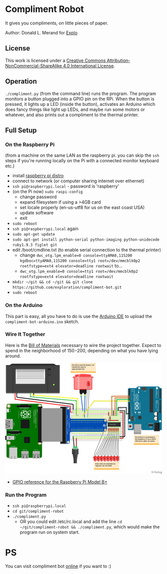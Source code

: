 # Compliment Robot

It gives you compliments, on little pieces of paper.

Author: Donald L. Merand for [Explo](http://www.explo.org/)


## License

This work is licensed under a [Creative Commons Attribution-NonCommercial-ShareAlike 4.0 International License](http://creativecommons.org/licenses/by-nc-sa/4.0/).


## Operation

`./compliment.py` (from the command line) runs the program. The program monitors a button plugged into a GPIO pin on the RPi. When the button is pressed, it lights up a LED (inside the button), activates an Arduino which does fancy things like light up LEDs, and maybe run some motors or whatever, and also prints out a compliment to the thermal printer.


## Full Setup

### On the Raspberry Pi

(from a machine on the same LAN as the raspberry pi. you can skip the `ssh` steps if you're running locally on the Pi with a connected monitor keyboard etc.)

- install [raspberry pi distro](http://learn.adafruit.com/adafruit-raspberry-pi-educational-linux-distro/occidentalis-v0-dot-2)
- connect to network (or computer sharing internet over ethernet)
- `ssh pi@raspberrypi.local` - password is 'raspberry'
- (on the Pi now) `sudo raspi-config`
    - change password
    - expand filesystem if using a >4GB card
    - set locale properly (en-us-utf8 for us on the east coast USA)
    - update software
    - exit
- `sudo reboot`
- `ssh pi@raspberrypi.local` again
- `sudo apt-get update`
- `sudo apt-get install python-serial python-imaging python-unidecode ruby1.9.3 figlet git`
- edit /boot/cmdline.txt (to enable serial connection to the thermal printer)
    - change `dwc_otg.lpm_enable=0 console=ttyAMA0,115200 kgdboc=ttyAMA0,115200 console=tty1 root=/dev/mmcblk0p2 rootfstype=ext4 elevator=deadline rootwait` to...
    - `dwc_otg.lpm_enable=0 console=tty1 root=/dev/mmcblk0p2 rootfstype=ext4 elevator=deadline rootwait`
- `mkdir ~/git && cd ~/git && git clone https://github.com/exploration/compliment-bot.git`
- `sudo reboot`


### On the Arduino

This part is easy, all you have to do is use the [Arduino IDE](http://arduino.cc/en/Main/Software) to upload the `compliment-bot-arduino.ino` sketch.


### Wire It Together

Here is the [Bill of Materials](https://docs.google.com/spreadsheets/d/1Q8_7Lmra2s3A8SbT2oduA7fXXXVdrU4QU93FSB4Z0Tc/edit?usp=sharing) necessary to wire the project together. Expect to spend in the neighborhood of $150-$200, depending on what you have lying around.

![wiring diagram](help/compliment-bot-wiring.png)

- [GPIO reference for the Raspberry Pi Model B+](https://learn.adafruit.com/introducing-the-raspberry-pi-model-b-plus-plus-differences-vs-model-b/gpio-port)


### Run the Program

- `ssh pi@raspberrypi.local`
- `cd git/compliment-robot`
- `./compliment.py`
  - OR you could edit /etc/rc.local and add the line `cd ~/git/compliment-robot && ./compliment.py`, which would make the program run on system start.



# PS

You can visit compliment bot [online](http://robot.lab.explo.org) if you want to :)
